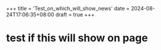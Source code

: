 +++
title = 'Test_on_which_will_show_news'
date = 2024-08-24T17:06:35+08:00
draft = true
+++

# test if this will show on page
